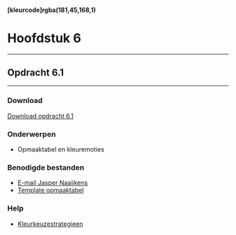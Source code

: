#### [kleurcode]rgba(181,45,168,1)

# Hoofdstuk 6

---
## Opdracht 6.1
---

### Download
<a href="https://elo.kw1c.nl/CMS/Studie/811%20ICT-Academie/811%20VakkenInhoud/%5BB.33%20USA%5D%20Usability/25187%20%C2%A0%20Applicatie-%20en%20mediaontwikkelaar/Periode%2001/Productie/02.%20Opdrachten/Hoofdstuk%2006/Opdracht%206.1.pdf" target="_blank">Download opdracht 6.1</a>

### Onderwerpen
*   Opmaaktabel en kleuremoties

### Benodigde bestanden
*	<a href="https://elo.kw1c.nl/CMS/Studie/811%20ICT-Academie/811%20VakkenInhoud/%5BB.33%20USA%5D%20Usability/25187%20%C2%A0%20Applicatie-%20en%20mediaontwikkelaar/Periode%2001/Productie/02.%20Opdrachten/Hoofdstuk%2006/Resources/Email%20Jasper%20Naaijkens.png" target="_blank">E-mail Jasper Naaijkens</a>
*	<a href="https://elo.kw1c.nl/CMS/Studie/811%20ICT-Academie/811%20VakkenInhoud/%5BB.33%20USA%5D%20Usability/25187%20%C2%A0%20Applicatie-%20en%20mediaontwikkelaar/Periode%2001/Productie/02.%20Opdrachten/Hoofdstuk%2006/Resources/Template%20opmaaktabel.docx" target="_blank">Template opmaaktabel</a>


### Help
*	<a href="http://www.shareforce.eu/nl/blog/een-optimaal-kleurenschema-met-het-kleurenwiel" target="_blank">Kleurkeuzestrategieen</a>
